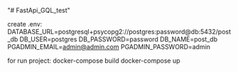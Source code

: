 "# FastApi_GQL_test" 


create .env:
    DATABASE_URL=postgresql+psycopg2://postgres:password@db:5432/post_db
    DB_USER=postgres
    DB_PASSWORD=password
    DB_NAME=post_db
    PGADMIN_EMAIL=admin@admin.com
    PGADMIN_PASSWORD=admin


for run project:
    docker-compose build
    docker-compose up
